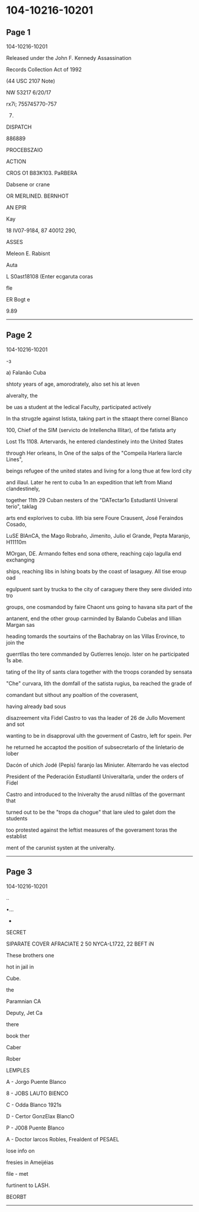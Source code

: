 # 104-10216-10201

## Page 1

104-10216-10201

Released under the John F. Kennedy Assassination

Records Collection Act of 1992

(44 USC 2107 Note)

NW 53217 6/20/17

rx7i; 755745770-757

7.

DISPATCH

886889

PROCEBSZAIO

ACTION

CROS O1 B83K103. PaRBERA

Dabsene or crane

OR MERLINED. BERNHOT

AN EPIR

Kay

18 IV07-9184, 87 40012 290,

ASSES

Meleon E. Rabisnt

Auta

L S0ast18108 (Enter ecgaruta coras

fle

ER Bogt e

9.89

---

## Page 2

104-10216-10201

-з

a) Falanão Cuba

shtoty years of age, amorodrately, also set his at leven

alveralty, the

be uas a student at the ledical Faculty, participated actively

In tha strugzle against Istista, taking part in the sttaapt there cornel Blanco

100, Chief of the SIM (servicto de Intellencha Illitar), of tbe fatista arty

Lost 11s 1108. Artervards, he entered clandestinely into the United States

through Her orleans, In One of the salps of the "Compeila Harlera liarcle Lines",

beings refugee of the united states and living for a long thue at few lord city

and illaul. Later he rent to cuba 1n an expedition that left from Miand clandestinely,

together 11th 29 Cuban nesters of the "DATectar1o Estudlantil Univeral terio", taklag

arts end explorives to cuba. lith bia sere Foure Crausent, José Feraindos Cosado,

LuSE BlAnCA, the Mago Robraño, Jimenito, Julio el Grande, Pepta Maranjo, H11110m

MOrgan, DE. Armando feltes end sona othere, reaching cajo lagulla end exchanging

ships, reaching libs in Ishing boats by the coast of lasaguey. All tise eroup oad

egulpuent sant by trucka to the city of caraguey there they sere divided into tro

groups, one cosmandod by faire Chaont uns going to havana sita part of the

antanent, end the other group carminded by Balando Cubelas and lillian Margan sas

heading tomards the sourtains of the Bachabray on las Villas Erovince, to join the

guerrtllas tho tere commanded by Gutlerres lenojo. Ister on he participated 1s abe.

tating of the lity of sants clara together with the troops coranded by sensata

"Che" curvara, lith the domfall of the satista rugius, ba reached the grade of

comandant but sithout any poaltion of the coverasent,

having already bad sous

disazreement vita Fidel Castro to vas tha leader of 26 de Jullo Movement and sot

wanting to be in disapproval ulth the goverment of Castro, left for spein. Per

he returned he accaptod the position of subsecretarlo of the linletario de lober

Dacón of uhich Jodé (Pepís) faranjo las Miniuter. Alterrardo he vas electod

President of the Pederación Estudlantil Univeraltarla, under the orders of Fidel

Castro and introduced to the lniveralty the arusd nilltlas of the govermant that

turned out to be the "trops da chogue" that lare uled to galet dom the students

too protested against the leftist measures of the goverament toras the establist

ment of the carunist systen at the univeralty.

---

## Page 3

104-10216-10201

..

•...

-

SECRET

SIPARATE COVER AFRACIATE 2 50 NYCA-L1722, 22 BEFT iN

These brothers one

hot in jail in

Cube.

the

Paramnian CA

Deputy, Jet Ca

there

book ther

Caber

Rober

LEMPLES

A - Jorgo Puente Blanco

8 - JOBS LAUTO BIENCO

C - Odda Blanco 1921s

D - Certor GonzElax BlancO

P - J008 Puente Blanco

A - Doctor larcos Robles, Frealdent of PESAEL

lose info on

fresies in Ameijéias

file - met

furtinent to LASH.

BEORBT

---

